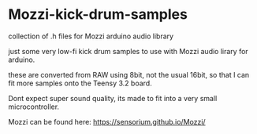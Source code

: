 # Mozzi-kick-drum-samples
collection of .h files for Mozzi arduino audio library

just some very low-fi kick drum samples to use with Mozzi audio lirary for arduino.

these are converted from RAW using 8bit, not the usual 16bit, so that I can fit more samples onto the Teensy 3.2 board.

Dont expect super sound quality, its made to fit into a very small microcontroller.

Mozzi can be found here: https://sensorium.github.io/Mozzi/

